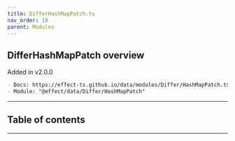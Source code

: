 ```yaml
---
title: DifferHashMapPatch.ts
nav_order: 18
parent: Modules
---
```


## DifferHashMapPatch overview

Added in v2.0.0

```md
- Docs: https://effect-ts.github.io/data/modules/Differ/HashMapPatch.ts.html
- Module: "@effect/data/Differ/HashMapPatch"
```

---

<h2 class="text-delta">Table of contents</h2>

---
